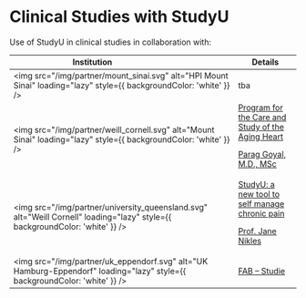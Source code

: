 # Clinical Studies with StudyU

Use of StudyU in clinical studies in collaboration with:

| Institution        <img width="100rem" />                                                                                    | Details                                                                                                                                                                                                                        |
|------------------------------------------------------------------------------------------------------------------------------|--------------------------------------------------------------------------------------------------------------------------------------------------------------------------------------------------------------------------------|
| <img src="/img/partner/mount_sinai.svg" alt="HPI Mount Sinai" loading="lazy" style={{ backgroundColor: 'white' }} />         | tba                                                                                                                                                                                                                            |
| <img src="/img/partner/weill_cornell.svg" alt="Mount Sinai" loading="lazy" style={{ backgroundColor: 'white' }} />           | <a href="https://goyallab.weill.cornell.edu">Program for the Care and Study of the Aging Heart</a><p /><p><a href="https://weillcornell.org/parag-goyal-md-msc">Parag Goyal, M.D., MSc</a></p>                                 |
| <img src="/img/partner/university_queensland.svg" alt="Weill Cornell" loading="lazy" style={{ backgroundColor: 'white' }} /> | <a href="https://recover.centre.uq.edu.au/studyu-new-tool-self-manage-chronic-pain">StudyU: a new tool to self manage chronic pain</a><p /><p><a href="https://researchers.uq.edu.au/researcher/555">Prof. Jane Nikles</a></p> |
| <img src="/img/partner/uk_eppendorf.svg" alt="UK Hamburg-Eppendorf" loading="lazy" style={{ backgroundColor: 'white' }} />   | <a href="https://phea-studie.de/FAB">FAB – Studie</a>                                                                                                                                                                          |
